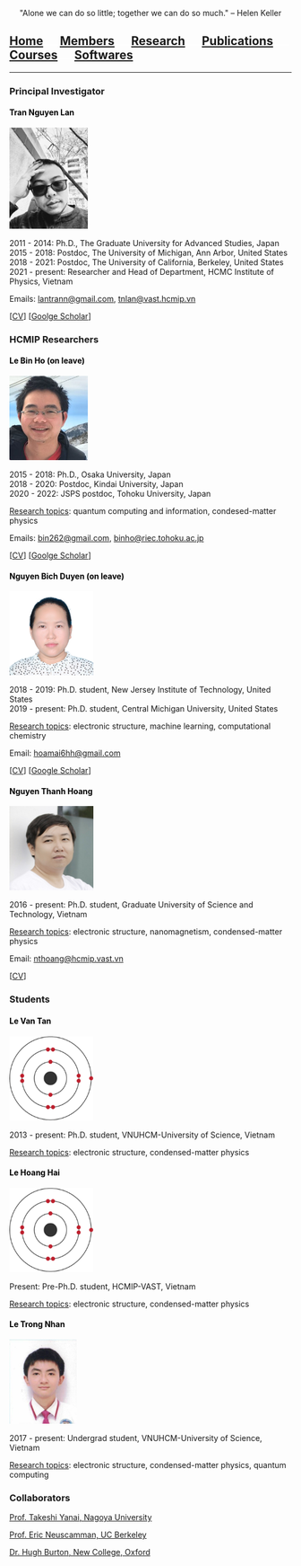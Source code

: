 <p align="center">
"Alone we can do so little; together we can do so much." – Helen Keller
</p>

## [Home](index.md)<img src="test_space.png" width="30" height="1">[<ins>Members</ins>](members.md)<img src="test_space.png" width="30" height="1">[Research](research.md)<img src="test_space.png" width="30" height="1">[Publications](publications.md)<img src="test_space.png" width="30" height="1">[Courses](courses.md)<img src="test_space.png" width="30" height="1">[Softwares](softwares.md)

<hr style="solid blue">

### **Principal Investigator**
#### <span style="color:black"> **Tran Nguyen Lan** </span> 
<img src="Lan2.jpg" width="140" height="180">

<p>2011 - 2014: Ph.D., The Graduate University for Advanced Studies, Japan<br>
2015 - 2018: Postdoc, The University of Michigan, Ann Arbor, United States<br>
2018 - 2021: Postdoc, The University of California, Berkeley, United States<br>
2021 - present: Researcher and Head of Department, HCMC Institute of Physics, Vietnam</p>

Emails: <lantrann@gmail.com>, <tnlan@vast.hcmip.vn>

[[CV](LanTran_CV_0421.pdf)] [[Goolge Scholar](https://scholar.google.com/citations?user=fatZlQ0AAAAJ&hl=vi)]

### **HCMIP Researchers**
  
#### <span style="color:black"> **Le Bin Ho** (on leave) </span> 

<img src="BinHo.jpg" width="140" height="150">

<p> 2015 - 2018: Ph.D., Osaka University, Japan <br>
 2018 - 2020: Postdoc, Kindai University, Japan <br>
 2020 - 2022: JSPS postdoc, Tohoku University, Japan </p>

<ins>Research topics</ins>: quantum computing and information, condesed-matter physics

Emails: <bin262@gmail.com>, <binho@riec.tohoku.ac.jp>

[[CV](DrLeBinHo-CV.pdf)] [[Goolge Scholar](https://scholar.google.com/citations?user=jyPh9UcAAAAJ&hl=vi)]

#### <span style="color:black"> **Nguyen Bich Duyen** (on leave) </span> 

<img src="Duyen.jpg" width="150" height="150">

<p> 2018 - 2019: Ph.D. student, New Jersey Institute of Technology, United States <br>
2019 - present: Ph.D. student, Central Michigan University, United States </p>

<ins>Research topics</ins>: electronic structure, machine learning, computational chemistry

Email: <hoamai6hh@gmail.com> 

[[CV](NguyenBichDuyen-EN.pdf)] [[Google Scholar](https://scholar.google.com/citations?user=f-3TeB8AAAAJ&hl=vi)]

#### <span style="color:black"> **Nguyen Thanh Hoang** </span> 

<img src="Hoang.jpg" width="150" height="150">
  
2016 - present: Ph.D. student, Graduate University of Science and Technology, Vietnam

<ins>Research topics</ins>: electronic structure, nanomagnetism, condensed-matter physics

Email: <nthoang@hcmip.vast.vn>

[[CV](NguyenThanhHoang-CV.pdf)]

### **Students**

#### <span style="color:black"> **Le Van Tan** </span>

<img src="Tan2.jpg" width="150" height="150">
  
2013 - present: Ph.D. student, VNUHCM-University of Science, Vietnam

<ins>Research topics</ins>: electronic structure, condensed-matter physics

#### <span style="color:black"> **Le Hoang Hai**  </span>

<img src="Hai2.jpg" width="150" height="150">

Present: Pre-Ph.D. student, HCMIP-VAST, Vietnam

<ins>Research topics</ins>: electronic structure, condensed-matter physics

#### <span style="color:black"> **Le Trong Nhan**  </span>

<img src="Nhan.jpg" width="120" height="150">
  
2017 - present: Undergrad student, VNUHCM-University of Science, Vietnam

<ins>Research topics</ins>: electronic structure, condensed-matter physics, quantum computing
  
### **Collaborators**
  [Prof. Takeshi Yanai, Nagoya University](https://www.iaqms.org/members/yanai.php)

  [Prof. Eric Neuscamman, UC Berkeley](https://neuscammanlab.com/)

  [Dr. Hugh Burton, New College, Oxford](https://www.hughburton.com/)
